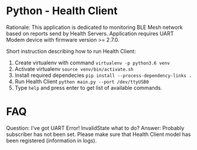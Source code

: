 # Python - Health Client

Rationale:
This application is dedicated to monitoring BLE Mesh network based on reports send by Health Servers. 
Application requires UART Modem device with firmware version >= 2.7.0.

Short instruction describing how to run Health Client:
1. Create virtualenv with command `virtualenv -p python3.6 venv`
2. Activate virtualenv `source venv/bin/activate.sh`
3. Install required dependecies `pip install --process-dependency-links .`
4. Run Health Client `python main.py --port /dev/ttyUSB0`
5. Type `help` and press enter to get list of available commands.

# FAQ

Question:
I've got UART Error! InvalidState what to do?
Answer:
Probably subscriber has not been set. Please make sure that Health Client model has been registered (information in logs).
